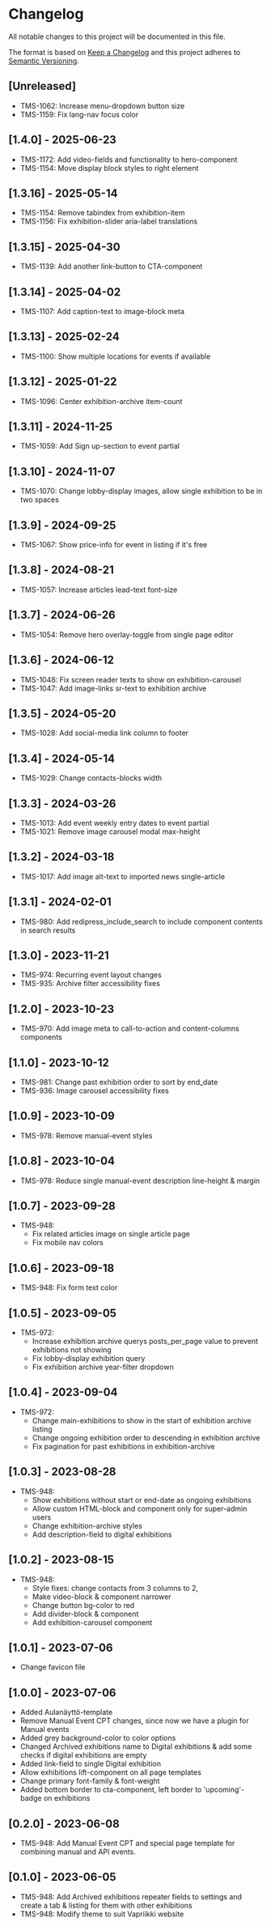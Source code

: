 # Changelog

All notable changes to this project will be documented in this file.

The format is based on [Keep a Changelog](http://keepachangelog.com/en/1.0.0/)
and this project adheres to [Semantic Versioning](http://semver.org/spec/v2.0.0.html).

## [Unreleased]

- TMS-1062: Increase menu-dropdown button size
- TMS-1159: Fix lang-nav focus color

## [1.4.0] - 2025-06-23

- TMS-1172: Add video-fields and functionality to hero-component
- TMS-1154: Move display block styles to right element

## [1.3.16] - 2025-05-14

- TMS-1154: Remove tabindex from exhibition-item
- TMS-1156: Fix exhibition-slider aria-label translations

## [1.3.15] - 2025-04-30

- TMS-1139: Add another link-button to CTA-component

## [1.3.14] - 2025-04-02

- TMS-1107: Add caption-text to image-block meta

## [1.3.13] - 2025-02-24

- TMS-1100: Show multiple locations for events if available

## [1.3.12] - 2025-01-22

- TMS-1096: Center exhibition-archive item-count

## [1.3.11] - 2024-11-25

- TMS-1059: Add Sign up-section to event partial

## [1.3.10] - 2024-11-07

- TMS-1070: Change lobby-display images, allow single exhibition to be in two spaces

## [1.3.9] - 2024-09-25

- TMS-1067: Show price-info for event in listing if it's free

## [1.3.8] - 2024-08-21

- TMS-1057: Increase articles lead-text font-size

## [1.3.7] - 2024-06-26

- TMS-1054: Remove hero overlay-toggle from single page editor

## [1.3.6] - 2024-06-12

- TMS-1048: Fix screen reader texts to show on exhibition-carousel
- TMS-1047: Add image-links sr-text to exhibition archive

## [1.3.5] - 2024-05-20

- TMS-1028: Add social-media link column to footer

## [1.3.4] - 2024-05-14

- TMS-1029: Change contacts-blocks width

## [1.3.3] - 2024-03-26

- TMS-1013: Add event weekly entry dates to event partial
- TMS-1021: Remove image carousel modal max-height

## [1.3.2] - 2024-03-18

- TMS-1017: Add image alt-text to imported news single-article

## [1.3.1] - 2024-02-01

- TMS-980: Add redipress_include_search to include component contents in search results

## [1.3.0] - 2023-11-21

- TMS-974: Recurring event layout changes
- TMS-935: Archive filter accessibility fixes

## [1.2.0] - 2023-10-23

- TMS-970: Add image meta to call-to-action and content-columns components

## [1.1.0] - 2023-10-12

- TMS-981: Change past exhibition order to sort by end_date
- TMS-936: Image carousel accessibility fixes

## [1.0.9] - 2023-10-09

- TMS-978: Remove manual-event styles

## [1.0.8] - 2023-10-04

- TMS-978: Reduce single manual-event description line-height & margin

## [1.0.7] - 2023-09-28
- TMS-948:
    - Fix related articles image on single article page
    - Fix mobile nav colors

## [1.0.6] - 2023-09-18
- TMS-948: Fix form text color

## [1.0.5] - 2023-09-05

- TMS-972: 
    - Increase exhibition archive querys posts_per_page value to prevent exhibitions not showing
    - Fix lobby-display exhibition query
    - Fix exhibition archive year-filter dropdown

## [1.0.4] - 2023-09-04

- TMS-972:
    - Change main-exhibitions to show in the start of exhibition archive listing
    - Change ongoing exhibition order to descending in exhibition archive
    - Fix pagination for past exhibitions in exhibition-archive

## [1.0.3] - 2023-08-28

- TMS-948: 
    - Show exhibitions without start or end-date as ongoing exhibitions
    - Allow custom HTML-block and component only for super-admin users
    - Change exhibition-archive styles
    - Add description-field to digital exhibitions

## [1.0.2] - 2023-08-15
- TMS-948: 
    - Style fixes: change contacts from 3 columns to 2,
    - Make video-block & component narrower
    - Change button bg-color to red
    - Add divider-block & component
    - Add exhibition-carousel component

## [1.0.1] - 2023-07-06
- Change favicon file

## [1.0.0] - 2023-07-06
- Added Aulanäyttö-template
- Remove Manual Event CPT changes, since now we have a plugin for Manual events
- Added grey background-color to color options
- Changed Archived exhibitions name to Digital exhibitions & add some checks if digital exhibitions are empty
- Added link-field to single Digital exhibition
- Allow exhibitions lift-component on all page templates
- Change primary font-family & font-weight
- Added bottom border to cta-component, left border to 'upcoming'-badge on exhibitions

## [0.2.0] - 2023-06-08

- TMS-948: Add Manual Event CPT and special page template for combining manual and API events.

## [0.1.0] - 2023-06-05

- TMS-948: Add Archived exhibitions repeater fields to settings and create a tab & listing for them with other exhibitions
- TMS-948: Modify theme to suit Vapriikki website
